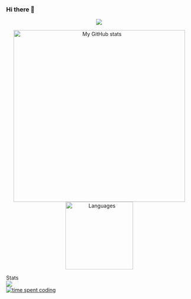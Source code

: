 ### Hi there 👋

<a href="https://github.com/aryamanwastaken">
    <p align="center">
        <img src="https://github-profile-trophy.vercel.app/?username=aryamanwastaken&column=7&theme=github_dark"/>
    </p>
</a>
<a align="center" href="https://github.com/aryamanwastaken">
  <p align="center">
    <img src="https://github-readme-stats.vercel.app/api?username=aryamanwastaken&show_icons=true&count_private=true&theme=github_dark" alt="My GitHub stats" width="465"/>
    <br>
    <img src="https://github-readme-stats.vercel.app/api/top-langs/?username=aryamanwastaken&layout=compact&langs_count=10&theme=github_dark" alt="Languages" height="183">
  </p>
</a>

Stats
<br>
![](https://visitor-badge.glitch.me/badge?page_id=aryamanwastaken.aryamanwastaken) <br>
[![time spent coding](https://wakatime.com/badge/user/fa1106f5-c041-4b35-8c44-8401033d5103.svg)](https://wakatime.com/@fa1106f5-c041-4b35-8c44-8401033d5103)
<!--

- 🔭 I’m currently working on ...
- 🌱 I’m currently learning ...
- 👯 I’m looking to collaborate on ...
- 🤔 I’m looking for help with ...
- 💬 Ask me about ...
- 📫 How to reach me: ...
- 😄 Pronouns: ...
- ⚡ Fun fact: ...
-->
